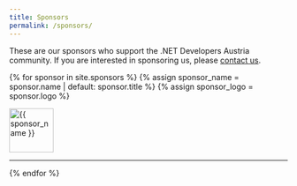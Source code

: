 ```yaml
---
title: Sponsors
permalink: /sponsors/
---
```



These are our sponsors who support the .NET Developers Austria community. If you are interested in sponsoring us, please [contact us](mailto:team@dotnetdevs.at).

{% for sponsor in site.sponsors %}
  {% assign sponsor_name = sponsor.name | default: sponsor.title %}
  {% assign sponsor_logo = sponsor.logo %}

  <div class="sponsor">
    <a href="{{ sponsor.url }}" class="sponsor-link">
        <img src="{{ sponsor_logo }}" alt="{{ sponsor_name }}" style="height:80px;margin-right:40px;vertical-align:middle;" class="sponsor-image">
    </a>
  </div>

  <hr>
{% endfor %}